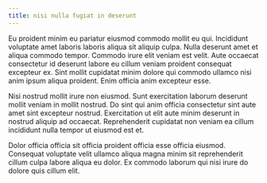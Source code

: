 ```yaml
---
title: nisi nulla fugiat in deserunt
---
```


Eu proident minim eu pariatur eiusmod commodo mollit eu qui. Incididunt voluptate amet laboris laboris aliqua sit aliquip culpa. Nulla deserunt amet et aliqua commodo tempor. Commodo irure elit veniam est velit. Aute occaecat consectetur id deserunt labore eu cillum veniam proident consequat excepteur ex. Sint mollit cupidatat minim dolore qui commodo ullamco nisi anim ipsum aliqua proident. Enim officia anim excepteur esse.

Nisi nostrud mollit irure non eiusmod. Sunt exercitation laborum deserunt mollit veniam in mollit nostrud. Do sint qui anim officia consectetur sint aute amet sint excepteur nostrud. Exercitation ut elit aute minim deserunt in nostrud aliquip ad occaecat. Reprehenderit cupidatat non veniam ea cillum incididunt nulla tempor ut eiusmod est et.

Dolor officia officia sit officia proident officia esse officia eiusmod. Consequat voluptate velit ullamco aliqua magna minim sit reprehenderit cillum culpa labore aliqua eu dolor. Ex commodo laborum qui nisi irure do dolore quis cillum elit.